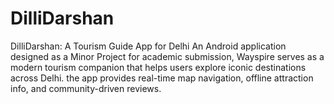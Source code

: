 # DilliDarshan
DilliDarshan: A Tourism Guide App for Delhi An Android application designed as a Minor Project for academic submission, Wayspire serves as a modern tourism companion that helps users explore iconic destinations across Delhi. the app provides real-time map navigation, offline attraction info, and community-driven reviews.
